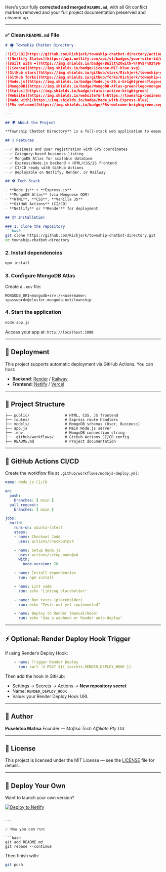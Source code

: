 Here’s your fully **corrected and merged `README.md`**, with all Git conflict markers removed and your full project documentation preserved and cleaned up.

---

### ✅ Clean `README.md` File

````markdown
# 🏘️ Township Chatbot Directory

[![CI/CD](https://github.com/Richjerk/township-chatbot-directory/actions/workflows/nodejs-deploy.yml/badge.svg)](https://github.com/Richjerk/township-chatbot-directory/actions)
[![Netlify Status](https://api.netlify.com/api/v1/badges/your-site-id/deploy-status)](https://app.netlify.com/sites/township-business-listing/deploys)
![Built with ❤️](https://img.shields.io/badge/Built%20with-%F0%9F%92%96-red)
![License](https://img.shields.io/badge/License-MIT-blue.svg)
![GitHub stars](https://img.shields.io/github/stars/Richjerk/township-chatbot-directory?style=social)
![GitHub forks](https://img.shields.io/github/forks/Richjerk/township-chatbot-directory?style=social)
![Node.js](https://img.shields.io/badge/Node.js-20.x-brightgreen?logo=node.js)
![MongoDB](https://img.shields.io/badge/MongoDB-Atlas-green?logo=mongodb)
![Status](https://img.shields.io/badge/status-active-brightgreen)
![Website](https://img.shields.io/website?url=https://township-business-listing.netlify.app)
![Made with](https://img.shields.io/badge/Made_with-Express-blue)
![PRs welcome](https://img.shields.io/badge/PRs-welcome-brightgreen.svg)

---

## 🌍 About the Project

**Township Chatbot Directory** is a full-stack web application to empower township businesses through visibility, registration, geolocation, and AI chatbot interaction.

## 🌟 Features

- ✅ Business and User registration with GPS coordinates
- ✅ Category-based business listing
- ✅ MongoDB Atlas for scalable database
- ✅ Express/Node.js backend + HTML/CSS/JS frontend
- ✅ CI/CD ready with GitHub Actions
- ✅ Deployable on Netlify, Render, or Railway

## 🛠 Tech Stack

- **Node.js** + **Express.js**
- **MongoDB Atlas** (via Mongoose ODM)
- **HTML**, **CSS**, **Vanilla JS**
- **GitHub Actions** (CI/CD)
- **Netlify** or **Render** for deployment

## 📦 Installation

### 1. Clone the repository
```bash
git clone https://github.com/Richjerk/township-chatbot-directory.git
cd township-chatbot-directory
````

### 2. Install dependencies

```bash
npm install
```

### 3. Configure MongoDB Atlas

Create a `.env` file:

```env
MONGODB_URI=mongodb+srv://<username>:<password>@cluster.mongodb.net/township
```

### 4. Start the application

```bash
node app.js
```

Access your app at: `http://localhost:3000`

---

## 🚀 Deployment

This project supports automatic deployment via GitHub Actions. You can host:

* **Backend**: [Render](https://render.com) / [Railway](https://railway.app)
* **Frontend**: [Netlify](https://netlify.com) / [Vercel](https://vercel.com)

---

## 📂 Project Structure

```
├── public/                # HTML, CSS, JS frontend
├── routes/                # Express route handlers
├── models/                # MongoDB schemas (User, Business)
├── app.js                 # Main Node.js server
├── .env                   # MongoDB connection string
├── .github/workflows/     # GitHub Actions CI/CD config
├── README.md              # Project documentation
```

---

## 🧪 GitHub Actions CI/CD

Create the workflow file at `.github/workflows/nodejs-deploy.yml`:

```yaml
name: Node.js CI/CD

on:
  push:
    branches: [ main ]
  pull_request:
    branches: [ main ]

jobs:
  build:
    runs-on: ubuntu-latest
    steps:
    - name: Checkout Code
      uses: actions/checkout@v4

    - name: Setup Node.js
      uses: actions/setup-node@v4
      with:
        node-version: 20

    - name: Install dependencies
      run: npm install

    - name: Lint code
      run: echo "Linting placeholder"

    - name: Run tests (placeholder)
      run: echo "Tests not yet implemented"

    - name: Deploy to Render (manual/hook)
      run: echo "Use a webhook or Render auto-deploy"
```

---

## ⚡ Optional: Render Deploy Hook Trigger

If using Render’s Deploy Hook:

```yaml
    - name: Trigger Render Deploy
      run: curl -X POST ${{ secrets.RENDER_DEPLOY_HOOK }}
```

Then add the hook in GitHub:

* Settings → Secrets → Actions → **New repository secret**
* Name: `RENDER_DEPLOY_HOOK`
* Value: your Render Deploy Hook URL

---

## 👤 Author

**Puseletso Mafisa**
Founder — *Mafisa Tech Affiliate Pty Ltd*

---

## 📄 License

This project is licensed under the MIT License — see the [LICENSE](LICENSE) file for details.

---

## 🚀 Deploy Your Own

Want to launch your own version?

[![Deploy to Netlify](https://www.netlify.com/img/deploy/button.svg)](https://app.netlify.com/start/deploy?repository=https://github.com/Richjerk/township-chatbot-directory)

````

---

✅ Now you can run:

```bash
git add README.md
git rebase --continue
````

Then finish with:

```bash
git push
```

